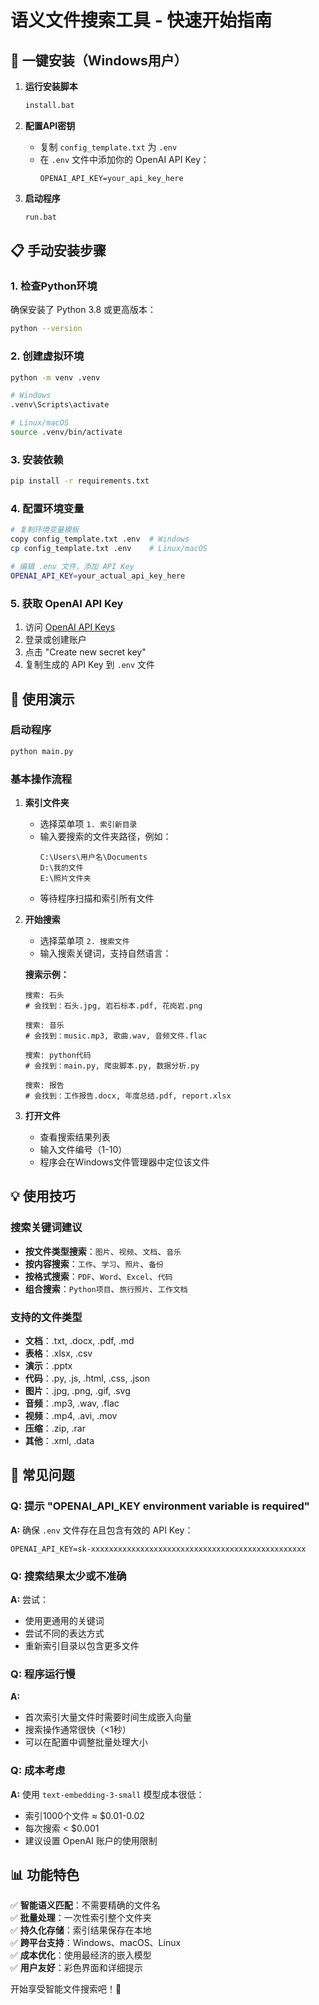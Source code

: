 # 语义文件搜索工具 - 快速开始指南

## 🚀 一键安装（Windows用户）

1. **运行安装脚本**
   ```cmd
   install.bat
   ```

2. **配置API密钥**
   - 复制 `config_template.txt` 为 `.env`
   - 在 `.env` 文件中添加你的 OpenAI API Key：
     ```
     OPENAI_API_KEY=your_api_key_here
     ```

3. **启动程序**
   ```cmd
   run.bat
   ```

## 📋 手动安装步骤

### 1. 检查Python环境
确保安装了 Python 3.8 或更高版本：
```bash
python --version
```

### 2. 创建虚拟环境
```bash
python -m venv .venv

# Windows
.venv\Scripts\activate

# Linux/macOS
source .venv/bin/activate
```

### 3. 安装依赖
```bash
pip install -r requirements.txt
```

### 4. 配置环境变量
```bash
# 复制环境变量模板
copy config_template.txt .env  # Windows
cp config_template.txt .env    # Linux/macOS

# 编辑 .env 文件，添加 API Key
OPENAI_API_KEY=your_actual_api_key_here
```

### 5. 获取 OpenAI API Key
1. 访问 [OpenAI API Keys](https://platform.openai.com/api-keys)
2. 登录或创建账户
3. 点击 "Create new secret key"
4. 复制生成的 API Key 到 `.env` 文件

## 🎯 使用演示

### 启动程序
```bash
python main.py
```

### 基本操作流程

1. **索引文件夹**
   - 选择菜单项 `1. 索引新目录`
   - 输入要搜索的文件夹路径，例如：
     ```
     C:\Users\用户名\Documents
     D:\我的文件
     E:\照片文件夹
     ```
   - 等待程序扫描和索引所有文件

2. **开始搜索**
   - 选择菜单项 `2. 搜索文件`
   - 输入搜索关键词，支持自然语言：

   **搜索示例：**
   ```
   搜索: 石头
   # 会找到：石头.jpg, 岩石标本.pdf, 花岗岩.png

   搜索: 音乐
   # 会找到：music.mp3, 歌曲.wav, 音频文件.flac

   搜索: python代码
   # 会找到：main.py, 爬虫脚本.py, 数据分析.py

   搜索: 报告
   # 会找到：工作报告.docx, 年度总结.pdf, report.xlsx
   ```

3. **打开文件**
   - 查看搜索结果列表
   - 输入文件编号（1-10）
   - 程序会在Windows文件管理器中定位该文件

## 💡 使用技巧

### 搜索关键词建议
- **按文件类型搜索**：`图片`、`视频`、`文档`、`音乐`
- **按内容搜索**：`工作`、`学习`、`照片`、`备份`
- **按格式搜索**：`PDF`、`Word`、`Excel`、`代码`
- **组合搜索**：`Python项目`、`旅行照片`、`工作文档`

### 支持的文件类型
- **文档**：.txt, .docx, .pdf, .md
- **表格**：.xlsx, .csv
- **演示**：.pptx
- **代码**：.py, .js, .html, .css, .json
- **图片**：.jpg, .png, .gif, .svg
- **音频**：.mp3, .wav, .flac
- **视频**：.mp4, .avi, .mov
- **压缩**：.zip, .rar
- **其他**：.xml, .data

## 🔧 常见问题

### Q: 提示 "OPENAI_API_KEY environment variable is required"
**A:** 确保 `.env` 文件存在且包含有效的 API Key：
```
OPENAI_API_KEY=sk-xxxxxxxxxxxxxxxxxxxxxxxxxxxxxxxxxxxxxxxxxxxxxxxx
```

### Q: 搜索结果太少或不准确
**A:** 尝试：
- 使用更通用的关键词
- 尝试不同的表达方式
- 重新索引目录以包含更多文件

### Q: 程序运行慢
**A:** 
- 首次索引大量文件时需要时间生成嵌入向量
- 搜索操作通常很快（<1秒）
- 可以在配置中调整批量处理大小

### Q: 成本考虑
**A:** 使用 `text-embedding-3-small` 模型成本很低：
- 索引1000个文件 ≈ $0.01-0.02
- 每次搜索 < $0.001
- 建议设置 OpenAI 账户的使用限制

## 📊 功能特色

✅ **智能语义匹配**：不需要精确的文件名  
✅ **批量处理**：一次性索引整个文件夹  
✅ **持久化存储**：索引结果保存在本地  
✅ **跨平台支持**：Windows、macOS、Linux  
✅ **成本优化**：使用最经济的嵌入模型  
✅ **用户友好**：彩色界面和详细提示  

开始享受智能文件搜索吧！🎉 